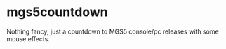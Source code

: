 # mgs5countdown
Nothing fancy, just a countdown to MGS5 console/pc releases with some mouse effects.

